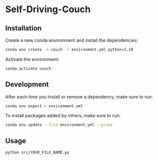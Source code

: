 # Self-Driving-Couch

## Installation

Create a new conda environment and install the dependencies:

```bash
conda env create -n couch -f environment.yml python=3.10
```

Activate the environment:

```bash
conda activate couch
```

## Development

After each time you install or remove a dependency, make sure to run:

```bash
conda env export > environment.yml
```

To install packages added by others, make sure to run:

```bash
conda env update --file environment.yml --prune
```

## Usage

```bash
python src/YOUR_FILE_NAME.py
```